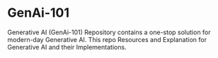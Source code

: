 # GenAi-101
Generative AI (GenAi-101) Repository contains a one-stop solution for modern-day Generative AI. This repo Resources and Explanation for Generative AI and their Implementations.
